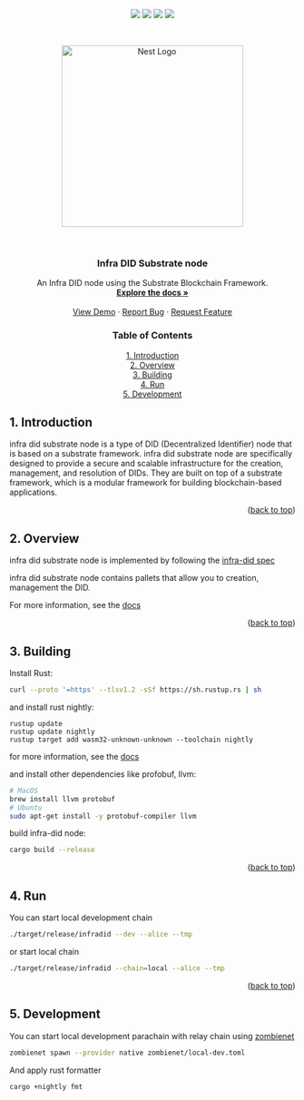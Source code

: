 <div id="top"></div>
<p align="center">
<img src=https://img.shields.io/github/stars/InfraBlockchain/infra-did-substrate?style=for-the-badge&logo=appveyor&color=blue />
<img src=https://img.shields.io/github/forks/InfraBlockchain/infra-did-substrate?style=for-the-badge&logo=appveyor&color=blue />
<img src=https://img.shields.io/github/issues/InfraBlockchain/infra-did-substrate?style=for-the-badge&logo=appveyor&color=informational />
<img src=https://img.shields.io/github/issues-pr/InfraBlockchain/infra-did-substrate?style=for-the-badge&logo=appveyor&color=informational />
</p>
<br />
<!-- PROJECT LOGO -->
<p align="center">
  <a href="https://substrate.io/" target="blank"><img src="https://cdn-images-1.medium.com/max/960/1*OQP5QAtLtrVCtNCKwB6GkQ.png" width="320" alt="Nest Logo" /></a>
</p>

<br />
<div align="center">
  <a href="https://github.com/InfraBlockchain/infra-did-substrate">
    <!-- <img src="images/logo.png" alt="Logo" width="80" height="80"> -->
  </a>

<h3 align="center">Infra DID Substrate node</h3>

  <p align="center">
    An Infra DID node using the Substrate Blockchain Framework.
    <br />
    <a href="https://github.com/InfraBlockchain/infra-did-substrate/tree/develop/docs"><strong>Explore the docs »</strong></a>
    <br />
    <br />
    <a href="https://polkadot.js.org/apps/?rpc=wss%3A%2F%2Finfra2.infrablockchain.com#/explorer">View Demo</a>
    ·
    <a href="https://github.com/InfraBlockchain/infra-did-substrate/issues">Report Bug</a>
    ·
    <a href="https://github.com/InfraBlockchain/infra-did-substrate/issues">Request Feature</a>
  </p>
</div>

<!-- TOC -->

<h3 align="center">Table of Contents</h3>
  <p align="center">
    <a href="#1-introduction">1. Introduction</a><br>
    <a href="#2-overview">2. Overview</a><br>
    <a href="#3-building">3. Building</a><br>
    <a href="#4-run">4. Run</a><br>
    <a href="#5-development">5. Development</a><br>
  </p>

<!-- /TOC -->

## 1. Introduction

infra did substrate node is a type of DID (Decentralized Identifier) node that is based on a substrate framework. infra did substrate node are specifically designed to provide a secure and scalable infrastructure for the creation, management, and resolution of DIDs. They are built on top of a substrate framework, which is a modular framework for building blockchain-based applications.

<p align="right">(<a href="#top">back to top</a>)</p>

## 2. Overview

infra did substrate node is implemented by following the [infra-did spec](https://github.com/InfraBlockchain/infra-did-method-specs/blob/main/docs/Infra-DID-method-spec.md)

infra did substrate node contains pallets that allow you to creation, management the DID.

For more information, see the [docs](https://github.com/InfraBlockchain/infra-did-substrate/tree/develop/docs)

<p align="right">(<a href="#top">back to top</a>)</p>

## 3. Building

Install Rust:

```sh
curl --proto '=https' --tlsv1.2 -sSf https://sh.rustup.rs | sh
```

and install rust nightly:

```
rustup update
rustup update nightly
rustup target add wasm32-unknown-unknown --toolchain nightly
```

for more information, see the [docs](https://github.com/InfraBlockchain/infra-did-substrate/tree/develop/docs/0-rust-setup.md)

and install other dependencies like profobuf, llvm:

```sh
# MacOS
brew install llvm protobuf
# Ubuntu
sudo apt-get install -y protobuf-compiler llvm
```

build infra-did node:

```sh
cargo build --release
```

<p align="right">(<a href="#top">back to top</a>)</p>

## 4. Run

You can start local development chain

```sh
./target/release/infradid --dev --alice --tmp
```

or start local chain

```sh
./target/release/infradid --chain=local --alice --tmp
```

<p align="right">(<a href="#top">back to top</a>)</p>

## 5. Development

You can start local development parachain with relay chain using [zombienet](https://github.com/paritytech/zombienet)

```sh
zombienet spawn --provider native zombienet/local-dev.toml
```

And apply rust formatter

```sh
cargo +nightly fmt
```
